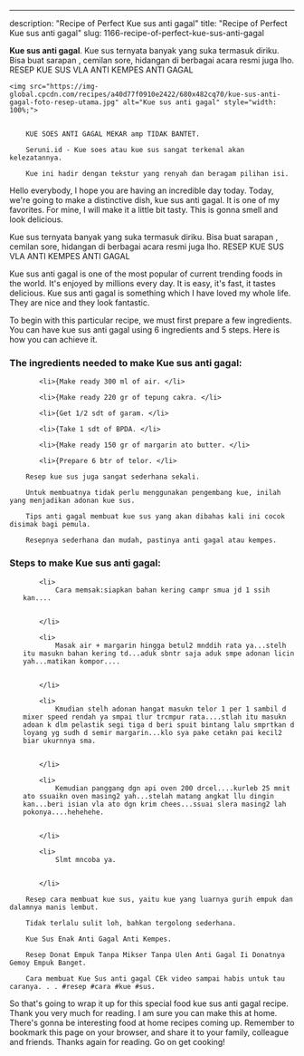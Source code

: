 ---
description: "Recipe of Perfect Kue sus anti gagal"
title: "Recipe of Perfect Kue sus anti gagal"
slug: 1166-recipe-of-perfect-kue-sus-anti-gagal

<p>
	<strong>Kue sus anti gagal</strong>. 
	Kue sus ternyata banyak yang suka termasuk diriku. Bisa buat sarapan , cemilan sore, hidangan di berbagai acara resmi juga lho. RESEP KUE SUS VLA ANTI KEMPES ANTI GAGAL
</p>
<p>
	
	<img src="https://img-global.cpcdn.com/recipes/a40d77f0910e2422/680x482cq70/kue-sus-anti-gagal-foto-resep-utama.jpg" alt="Kue sus anti gagal" style="width: 100%;">
	
	
		KUE SOES ANTI GAGAL MEKAR amp TIDAK BANTET.
	
		Seruni.id - Kue soes atau kue sus sangat terkenal akan kelezatannya.
	
		Kue ini hadir dengan tekstur yang renyah dan beragam pilihan isi.
	
</p>
<p>
	Hello everybody, I hope you are having an incredible day today. Today, we're going to make a distinctive dish, kue sus anti gagal. It is one of my favorites. For mine, I will make it a little bit tasty. This is gonna smell and look delicious.
</p>
	
<p>
	Kue sus ternyata banyak yang suka termasuk diriku. Bisa buat sarapan , cemilan sore, hidangan di berbagai acara resmi juga lho. RESEP KUE SUS VLA ANTI KEMPES ANTI GAGAL
</p>
<p>
	Kue sus anti gagal is one of the most popular of current trending foods in the world. It's enjoyed by millions every day. It is easy, it's fast, it tastes delicious. Kue sus anti gagal is something which I have loved my whole life. They are nice and they look fantastic.
</p>

<p>
To begin with this particular recipe, we must first prepare a few ingredients. You can have kue sus anti gagal using 6 ingredients and 5 steps. Here is how you can achieve it.
</p>

<h3>The ingredients needed to make Kue sus anti gagal:</h3>

<ol>
	
		<li>{Make ready 300 ml of air. </li>
	
		<li>{Make ready 220 gr of tepung cakra. </li>
	
		<li>{Get 1/2 sdt of garam. </li>
	
		<li>{Take 1 sdt of BPDA. </li>
	
		<li>{Make ready 150 gr of margarin ato butter. </li>
	
		<li>{Prepare 6 btr of telor. </li>
	
</ol>
<p>
	
		Resep kue sus juga sangat sederhana sekali.
	
		Untuk membuatnya tidak perlu menggunakan pengembang kue, inilah yang menjadikan adonan kue sus.
	
		Tips anti gagal membuat kue sus yang akan dibahas kali ini cocok disimak bagi pemula.
	
		Resepnya sederhana dan mudah, pastinya anti gagal atau kempes.
	
</p>

<h3>Steps to make Kue sus anti gagal:</h3>

<ol>
	
		<li>
			Cara memsak:siapkan bahan kering campr smua jd 1 ssih kan....
			
			
		</li>
	
		<li>
			Masak air + margarin hingga betul2 mnddih rata ya...stelh itu masukn bahan kering td...aduk sbntr saja aduk smpe adonan licin yah...matikan kompor....
			
			
		</li>
	
		<li>
			Kmudian stelh adonan hangat masukn telor 1 per 1 sambil d mixer speed rendah ya smpai tlur trcmpur rata....stlah itu masukn adoan k dlm pelastik segi tiga d beri spuit bintang lalu smprtkan d loyang yg sudh d semir margarin...klo sya pake cetakn pai kecil2 biar ukurnnya sma.
			
			
		</li>
	
		<li>
			Kemudian panggang dgn api oven 200 drcel....kurleb 25 mnit ato ssuaikn oven masing2 yah...stelah matang angkat llu dingin kan...beri isian vla ato dgn krim chees...ssuai slera masing2 lah pokonya....hehehehe.
			
			
		</li>
	
		<li>
			Slmt mncoba ya.
			
			
		</li>
	
</ol>

<p>
	
		Resep cara membuat kue sus, yaitu kue yang luarnya gurih empuk dan dalamnya manis lembut.
	
		Tidak terlalu sulit loh, bahkan tergolong sederhana.
	
		Kue Sus Enak Anti Gagal Anti Kempes.
	
		Resep Donat Empuk Tanpa Mikser Tanpa Ulen Anti Gagal Ii Donatnya Gemoy Empuk Banget.
	
		Cara membuat Kue Sus anti gagal CEk video sampai habis untuk tau caranya. . . #resep #cara #kue #sus.
	
</p>

<p>
	So that's going to wrap it up for this special food kue sus anti gagal recipe. Thank you very much for reading. I am sure you can make this at home. There's gonna be interesting food at home recipes coming up. Remember to bookmark this page on your browser, and share it to your family, colleague and friends. Thanks again for reading. Go on get cooking!
</p>
